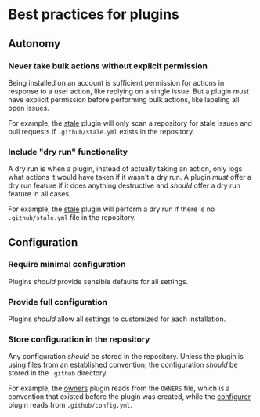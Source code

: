 # Best practices for plugins

## Autonomy

### Never take bulk actions without explicit permission

Being installed on an account is sufficient permission for actions in response to a user action, like replying on a single issue. But a plugin _must_ have explicit permission before performing bulk actions, like labeling all open issues.

For example, the [stale](https://github.com/probot/stale) plugin will only scan a repository for stale issues and pull requests if `.github/stale.yml` exists in the repository.

### Include "dry run" functionality

A dry run is when a plugin, instead of actually taking an action, only logs what actions it would have taken if it wasn't a dry run. A plugin _must_ offer a dry run feature if it does anything destructive and _should_ offer a dry run feature in all cases.

For example, the [stale](https://github.com/probot/stale) plugin will perform a dry run if there is no `.github/stale.yml` file in the repository.

## Configuration

### Require minimal configuration

Plugins _should_ provide sensible defaults for all settings.

### Provide full configuration

Plugins _should_ allow all settings to customized for each installation.

### Store configuration in the repository

Any configuration _should_ be stored in the repository. Unless the plugin is using files from an established convention, the configuration _should_ be stored in the `.github` directory.

For example, the [owners](https://github.com/probot/owners) plugin reads from the `OWNERS` file, which is a convention that existed before the plugin was created, while the [configurer](https://github.com/probot/configurer) plugin reads from `.github/config.yml`.
